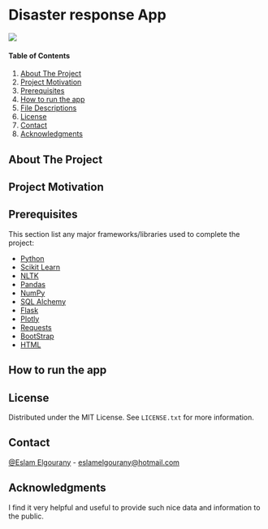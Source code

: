 # Disaster response App




<img src="https://imagesvc.meredithcorp.io/v3/jumpstartpure/image?url=https://cf-images.us-east-1.prod.boltdns.net/v1/static/1660653193/de3508ea-4f3c-4dc2-967e-698e49ec71db/52b2b6c0-36b7-4398-ab85-24ec67da47b2/640x360/match/image.jpg&w=1280&h=720&q=90&c=cc"/>

<div id="top"></div>

#### Table of Contents

1. [About The Project](#about-the-project)
2. [Project Motivation](#motivation)
3. [Prerequisites](#Prerequisites)
4. [How to run the app](#Application)
5. [File Descriptions](#files)
6. [License](#License)
7. [Contact](#Contact)
8. [Acknowledgments](#Acknowledgments)


<!-- ABOUT THE PROJECT -->
## About The Project



<!-- MOTIVATION -->
## Project Motivation <a name="motivation"></a>



<!-- TOOLS -->

## Prerequisites <a name="Prerequisites"></a>

This section list any major frameworks/libraries used to complete the project:

* [Python](https://python.org/)
* [Scikit Learn](https://scikit-learn.org/)
* [NLTK](https://www.nltk.org/)
* [Pandas](https://pandas.pydata.org/)
* [NumPy](https://numpy.org/)
* [SQL Alchemy](https://www.sqlalchemy.org/)
* [Flask](https://www.fullstackpython.com/flask.html)
* [Plotly](https://plotly.com/python/)
* [Requests](https://docs.python-requests.org/en/latest/)
* [BootStrap](https://getbootstrap.com/)
* [HTML](https://html.com/)


<!-- APPLICATION -->
## How to run the app <a name="Application"></a>



<!-- LICENSE -->

## License <a name="License"></a>

Distributed under the MIT License. See `LICENSE.txt` for more information.


<!-- CONTACT -->
## Contact <a name="Contact"></a>

[@Eslam Elgourany](https://www.linkedin.com/in/eslam-elgourany-75b346111) - eslamelgourany@hotmail.com


<!-- ACKNOWLEDGMENTS -->
## Acknowledgments <a name="Acknowledgments"></a>
I find it very helpful and useful to provide such nice data and information to the public.

